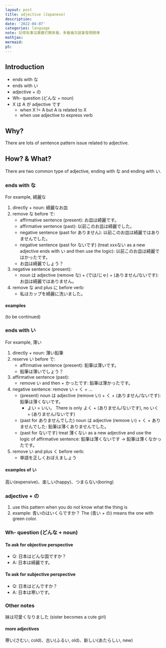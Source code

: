 ```yaml
---
layout: post
title: adjective (Japanese)
description:
date: '2022-04-07'
categories: language
note: 記得有事沒事要打開來看，多看幾次就會發現規律
mathjax:
mermaid:
p5:
---
```


## Introduction

* ends with な
* ends with い
* adjective + の
* Wh- question (どんな + noun)
* X は A が adjective です
  * when X != A but A is related to X
  * when use adjective to express verb

## Why?

There are lots of sentence pattern issue related to adjective.

## How? & What?

There are two common type of adjective, ending with な and ending with い.

### ends with な

For example, 綺麗な

1. directly + noun: 綺麗なお皿
2. remove な before で:
   * affirmative sentence (present): お皿は綺麗です。
   * affirmative sentence (past): 以前このお皿は綺麗でした。
   * negative sentence (past for ありません): 以前このお皿は綺麗ではありませんでした。
   * negative sentence (past for ないです) (treat xxxない as a new adjective ends with い and then use the logic): 以前このお皿は綺麗ではかったです。
   * お皿は綺麗でしょう？
3. negative sentence (present):
   * noun は adjective (remove な) + (では/じゃ) + (ありません/ないです): お皿は綺麗ではありません。
4. remove な and plus に before verb:
   * 私はカップを綺麗に洗いました。

#### examples

(to be continued)

### ends with い

For example, 薄い

1. directly + noun: 薄い鉛筆
2. reserve い before で:
   * affirmative sentence (present): 鉛筆は薄いです。
   * 鉛筆は薄いでしょう？
3. affirmative sentence (past):
   * remove い and then + かったです: 鉛筆は薄かったです。
4. negative sentence: remove い + く + ...
   * (present) noun は adjective (remove い) + く + (ありません/ないです): 鉛筆は薄くないです。
     * よい = いい。 There is only よく + (ありません/ないです), no いく + (ありません/ないです)
   * (past for ありませんでした) noun は adjective (remove い) + く + ありませんでした: 鉛筆は薄くありませんでした。
   * (past for ないです) treat 薄くない as a new adjective and use the logic of affirmative sentence: 鉛筆は薄くないです -> 鉛筆は薄くなかったです。
5. remove い and plus く before verb:
   * 単語を正しくおぼえましょう

#### examples of い

高い(expensive)、楽しい(happy)、つまらない(boring)

### adjective + の

1. use this pattern when you do not know what the thing is
2. example: 青いのはいくらですか？ The (青い + の) means the one with green color.

### Wh- question (どんな + noun)

#### To ask for objective perspective

* Q: 日本はどんな国ですか？
* A: 日本は綺麗です。

#### To ask for subjective perspective

* Q: 日本はどんですか？
* A: 日本は寒いです。

### Other notes

妹は可愛くなりました (sister becomes a cute girl)

#### more adjectives

寒い(さむい, cold)、古い(ふるい, old)、新しい(あたらしい, new)
